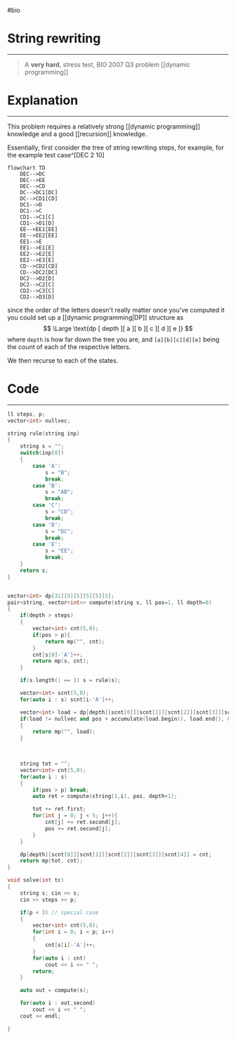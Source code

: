 #bio 
# String rewriting
---
> A **very hard**, stress test, BIO 2007 Q3 problem [[dynamic programming]]


# Explanation
---
This problem requires a relatively strong [[dynamic programming]] knowledge and a good [[recursion]] knowledge. 

Essentially, first consider the tree of string rewriting steps, for example, for the example test case^[DEC 2 10]

```mermaid
flowchart TD
	DEC-->DC
	DEC-->EE
	DEC-->CD
	DC-->DC1[DC]
	DC-->CD1[CD]
	DC1-->D
	DC1-->C
	CD1-->C1[C]
	CD1-->D1[D]
	EE-->EE1[EE]
	EE-->EE2[EE]
	EE1-->E
	EE1-->E1[E]
	EE2-->E2[E]
	EE2-->E3[E]
	CD-->CD2[CD]
	CD-->DC2[DC]
	DC2-->D2[D]
	DC2-->C2[C]
	CD2-->C3[C]
	CD2-->D3[D]
```

since the order of the letters doesn't really matter once you've computed it you could set up a [[dynamic programming|DP]] structure as
$$
\Large
\text{dp [ depth ][ a ][ b ][ c ][ d ][ e ]}
$$
where `depth`  is how far down the tree you are, and `[a][b][c][d][e]` being the count of each of the respective letters.

We then recurse to each of the states.

# Code
---
```cpp
ll steps, p;
vector<int> nullvec;

string rule(string inp)
{
	string s = "";
	switch(inp[0])
	{
		case 'A':
			s = "B";
			break;
		case 'B':
			s = "AB";
			break;
		case 'C':
			s = "CD";
			break;
		case 'D':
			s = "DC";
			break;
		case 'E':
			s = "EE";
			break;
	}
	return s;
}


vector<int> dp[31][5][5][5][5][5];
pair<string, vector<int>> compute(string s, ll pos=1, ll depth=0)
{
	if(depth > steps)
	{
		vector<int> cnt(5,0);
		if(pos > p){
			return mp("", cnt);
		}
		cnt[s[0]-'A']++;
		return mp(s, cnt);
	}

	if(s.length() == 1) s = rule(s);

	vector<int> scnt(5,0);
	for(auto i : s) scnt[i-'A']++;

	vector<int> load = dp[depth][scnt[0]][scnt[1]][scnt[2]][scnt[3]][scnt[4]];
	if(load != nullvec and pos + accumulate(load.begin(), load.end(), 0) < p)
	{
		return mp("", load);
	}

	

	string tot = "";
	vector<int> cnt(5,0);
	for(auto i : s)
	{
		if(pos > p) break;
		auto ret = compute(string(1,i), pos, depth+1);

		tot += ret.first;
		for(int j = 0; j < 5; j++){
			cnt[j] += ret.second[j];
			pos += ret.second[j];
		}
	}

	dp[depth][scnt[0]][scnt[1]][scnt[2]][scnt[3]][scnt[4]] = cnt;
	return mp(tot, cnt);
}

void solve(int tc)
{
	string s; cin >> s;
	cin >> steps >> p; 

	if(p < 3) // special case
	{
		vector<int> cnt(5,0);
		for(int i = 0; i < p; i++)
		{
			cnt[s[i]-'A']++;
		}
		for(auto i : cnt)
			cout << i << " ";
		return;
	}

	auto out = compute(s); 

	for(auto i : out.second)
		cout << i << " ";
	cout << endl;

}
```